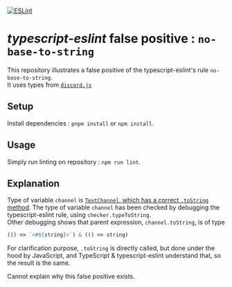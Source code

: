 [![ESLint](https://github.com/Catatomik/eslint-ts-fpos-no-base-to-string/actions/workflows/lint.yml/badge.svg)](https://github.com/Catatomik/eslint-ts-fpos-no-base-to-string/actions/workflows/lint.yml)

# *typescript-eslint* false positive : `no-base-to-string`

This repository illustrates a false positive of the typescript-eslint's rule `no-base-to-string`.  
It uses types from [`discord.js`](https://old.discordjs.dev/#/docs/discord.js/14.14.1/general/welcome)

## Setup

Install dependencies : `pnpm install` or `npm install`.

## Usage

Simply run linting on repository : `npm run lint`.

## Explanation

Type of variable `channel` is [`TextChannel`, which has a correct `.toString` method](https://old.discordjs.dev/#/docs/discord.js/14.14.1/class/TextChannel?scrollTo=toString). The type of variable `channel` has been checked by debugging the typescript-eslint rule, using `checker.typeToString`.  
Other debugging shows that parent expression, `channel.toString`, is of type
```ts
(() => `<#${string}>`) & (() => string)
```  
For clarification purpose, `.toString` is directly called, but done under the hood by JavaScript, and TypeScript & typescript-eslint understand that, so the result is the same.

Cannot explain why this false positive exists.
